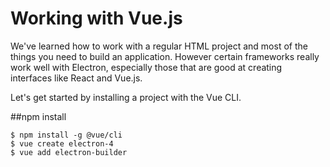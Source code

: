# Working with Vue.js

We've learned how to work with a regular HTML project and most of the things you need to build an application. However certain frameworks really work well with Electron, especially those that are good at creating interfaces like React and Vue.js.

Let's get started by installing a project with the Vue CLI.

##npm install

```
$ npm install -g @vue/cli
$ vue create electron-4
$ vue add electron-builder
```
